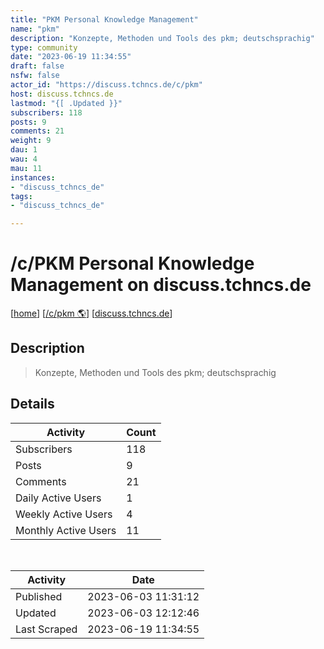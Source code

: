 ```yaml
---
title: "PKM Personal Knowledge Management" 
name: "pkm"
description: "Konzepte, Methoden und Tools des pkm; deutschsprachig"
type: community
date: "2023-06-19 11:34:55"
draft: false
nsfw: false
actor_id: "https://discuss.tchncs.de/c/pkm"
host: discuss.tchncs.de
lastmod: "{[ .Updated }}"
subscribers: 118
posts: 9
comments: 21
weight: 9
dau: 1
wau: 4
mau: 11
instances:
- "discuss_tchncs_de"
tags: 
- "discuss_tchncs_de"

---
```


# /c/PKM Personal Knowledge Management on discuss.tchncs.de

[[home](/)]
[[/c/pkm 🌎](https://discuss.tchncs.de/c/pkm)]
[[discuss.tchncs.de](/instances/discuss_tchncs_de)]


## Description 

<blockquote class="description">
Konzepte, Methoden und Tools des pkm; deutschsprachig
</blockquote>


## Details

| Activity | Count  |
|----------------------|---|
| Subscribers          | 118 |
| Posts                | 9  |
| Comments             | 21  |
| Daily Active Users   | 1  |
| Weekly Active Users  | 4  |
| Monthly Active Users | 11  |

<br>

| Activity | Date |
|----------------------|---|
| Published            | 2023-06-03 11:31:12 |
| Updated              | 2023-06-03 12:12:46 |
| Last Scraped         | 2023-06-19 11:34:55 |
